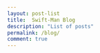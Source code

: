 ```yaml
---
layout: post-list
title:  Swift-Man Blog
description: "List of posts"
permalink: /blog/
comment: true
---
```



